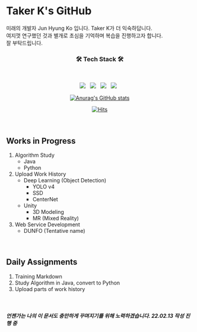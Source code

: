 # Taker K's GitHub

미래의 개발자 Jun Hyung Ko 입니다. Taker K가 더 익숙하답니다. </br>
여지껏 연구했던 것과 별개로 초심을 기억하며 복습을 진행하고자 합니다.</br>
잘 부탁드립니다.</br>
<h3 align="center"><b>🛠 Tech Stack 🛠</b></h3>
</br>
<p align="center">
<!-- Html5 Tech Stack 아이콘 용 코드 -->
<img src="https://img.shields.io/badge/HTML5-E34F26?style=flat-square&logo=HTML5&logoColor=white"/></a> &nbsp
<!-- Python Tech Stack 아이콘 용 코드 -->
<img src="https://img.shields.io/badge/Python-3776AB?style=flat-square&logo=Python&logoColor=white"/></a> &nbsp
<!-- TensorFlow Tech Stack 아이콘 용 코드 -->
<img src="https://img.shields.io/badge/TensorFlow-FF6F00?style=flat-square&logo=TensorFlow&logoColor=white"/></a> &nbsp
<!-- Unity Tech Stack 아이콘 용 코드 -->
<img src="https://img.shields.io/badge/Unity-FFFFFF?style=flat-square&logo=Unity&logoColor=grey"/></a> &nbsp
<!-- 아이콘 참조 사이트 : https://simpleicons.org/?q=html5 -->

<!-- Github Stats 코드 -->
[<p align="center">![Anurag's GitHub stats](https://github-readme-stats.vercel.app/api?username=Taker829)](https://github.com/anuraghazra/github-readme-stats)
<!-- Hits 아이콘 추가용 코드 -->
[<p align="center">![Hits](https://hits.seeyoufarm.com/api/count/incr/badge.svg?url=https%3A%2F%2Fgithub.com%2FTaker829%2Fhit-counter&count_bg=%236592EB&title_bg=%23555555&icon=&icon_color=%23E7E7E7&title=hits&edge_flat=false)](https://hits.seeyoufarm.com)
</br></br></br>

## Works in Progress
1. Algorithm Study
    * Java
    * Python 
2. Upload Work History
    * Deep Learning (Object Detection)
        * YOLO v4
        * SSD
        * CenterNet
    * Unity
        * 3D Modeling
        * MR (Mixed Reality)
3. Web Service Development
    * DUNFO (Tentative name)
</br></br></br>
## Daily Assignments
1. Training Markdown
2. Study Algorithm in Java, convert to Python
3. Upload parts of work history
</br></br></br>

##### 언젠가는 나의 이 문서도 충만하게 꾸며지기를 위해 노력하겠습니다. 22.02.13 작성 진행 중
